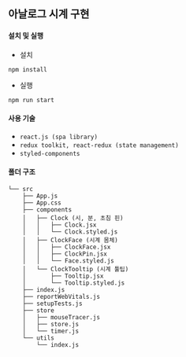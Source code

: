 ## 아날로그 시계 구현

#### 설치 및 실행

- 설치

```
npm install
```

- 실행

```
npm run start
```

#### 사용 기술

- `react.js (spa library)`
- `redux toolkit, react-redux (state management)`
- `styled-components`

#### 폴더 구조

```
└── src
    ├── App.js
    ├── App.css
    ├── components
    │   ├── Clock (시, 분, 초침 핀)
    │   │   ├── Clock.jsx
    │   │   └── Clock.styled.js
    │   ├── ClockFace (시계 몸체)
    │   │   ├── ClockFace.jsx
    │   │   ├── ClockPin.jsx
    │   │   └── Face.styled.js
    │   └── ClockTooltip (시계 툴팁)
    │       ├── Tooltip.jsx
    │       └── Tooltip.styled.js
    ├── index.js
    ├── reportWebVitals.js
    ├── setupTests.js
    ├── store
    │   ├── mouseTracer.js
    │   ├── store.js
    │   └── timer.js
    └── utils
        └── index.js
```

